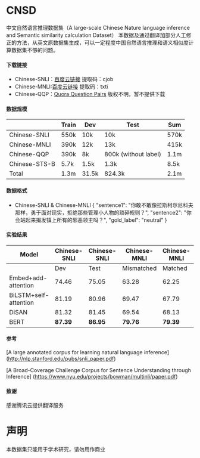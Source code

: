 # CNSD

中文自然语言推理数据集（A large-scale Chinese Nature language inference and Semantic similarity calculation Dataset）
本数据及通过翻译加部分人工修正的方法，从英文原数据集生成，可以一定程度中国自然语言推理和语义相似度计算数据集不够的问题。



#### 下载链接





- Chinese-SNLI：[百度云链接](https://pan.baidu.com/s/1mt3Gl725bzACfsXUe9aNLw ) 提取码：cjob
- Chinese-MNLI:[百度云链接](https://pan.baidu.com/s/10yfCQw_mNQh4pB9ygBY8bg ) 提取码：txti
- Chinese-QQP：[Quora Question Pairs](https://www.kaggle.com/c/quora-question-pairs/overview) 版权不明，暂不提供下载

#### 数据规模

|               | Train | Dev   | Test                 | Sum  | 
| ------------- | ----- | ----- | -------------------- | ---- | 
| Chinese-SNLI  | 550k  | 10k   | 10k                  | 570k |      
| Chinese-MNLI  | 390k  | 12k   | 13k                  | 415k |      
| Chinese-QQP   | 390k  | 8k    | 800k (without label) | 1.1m |      
| Chinese-STS-B | 5.7k  | 1.5k  | 1.3k                 | 8.5k |     
| Total         | 1.3m  | 31.5k | 824.3k               | 2.1m |    

#### 数据格式
-  Chinese-SNLI & Chinese-MNLI
{
  "sentence1": "你敢不敢像拉斯柯尔尼科夫那样，勇于面对现实，拒绝那些管理小人物的琐碎规则？",
  "sentence2": "你会站起来揭发镇上所有的邪恶领主吗？",
  "gold_label": "neutral"
}
#### 实验结果



| Model                 | Chinese-SNLI | Chinese-SNLI | Chinese-MNLI | Chinese-MNLI | Chinese-QQP | Chinese-STS-B | Chinese-STS-B |
| --------------------- | ------------ | ------------ | ----------- | ----------- | ----------- | ----------- | ------------- |
|                       | Dev          | Test         | Mismatched  | Matched     | Dev         | Dev         | Test          |
| Embed+add-attention   | 74.46        | 75.05        | 63.28       | 62.25       | 72.56       | -           | -             |
| BiLSTM+self-attention | 81.19        | 80.96        | 69.47       | 67.79       | 81.45       | 43.87       | 41.24         |
| DiSAN                 | 81.32        | 81.45        | 69.54       | 68.13       | 82.32       | 44.21       | 42.09         |
| BERT                  | **87.39**    | **86.95**    | **79.76**   | **79.39**   | **89.08\*** | **53.84**   | **50.26**     |


####  参考


[A large annotated corpus for learning natural language inference]  (http://nlp.stanford.edu/pubs/snli_paper.pdf)

[A Broad-Coverage Challenge Corpus for Sentence Understanding through Inference] (https://www.nyu.edu/projects/bowman/multinli/paper.pdf)

#### 致谢 
感谢腾讯云提供翻译服务

# 声明

本数据集只能用于学术研究，请勿用作商业

